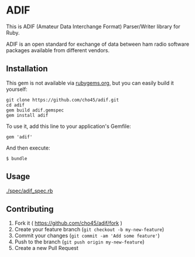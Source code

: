 # ADIF

This is ADIF (Amateur Data Interchange Format) Parser/Writer library for Ruby.

ADIF is an open standard for exchange of data between ham radio software packages available from different vendors.

## Installation

This gem is not available via [rubygems.org](https://rubygems.org), but you can easily build it yourself:

    git clone https://github.com/cho45/adif.git
    cd adif
    gem build adif.gemspec
    gem install adif

To use it, add this line to your application's Gemfile:

    gem 'adif'

And then execute:

    $ bundle

## Usage

[./spec/adif_spec.rb](./spec/adif_spec.rb )

## Contributing

1. Fork it ( https://github.com/cho45/adif/fork )
2. Create your feature branch (`git checkout -b my-new-feature`)
3. Commit your changes (`git commit -am 'Add some feature'`)
4. Push to the branch (`git push origin my-new-feature`)
5. Create a new Pull Request
